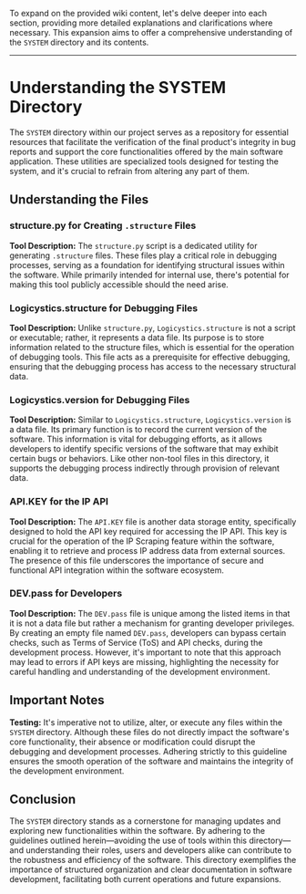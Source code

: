 To expand on the provided wiki content, let's delve deeper into each section, providing more detailed explanations and clarifications where necessary. This expansion aims to offer a comprehensive understanding of the `SYSTEM` directory and its contents.

---

# Understanding the SYSTEM Directory

The `SYSTEM` directory within our project serves as a repository for essential resources that facilitate the verification of the final product's integrity in bug reports and support the core functionalities offered by the main software application. These utilities are specialized tools designed for testing the system, and it's crucial to refrain from altering any part of them.

## Understanding the Files

### structure.py for Creating `.structure` Files

**Tool Description:** The `structure.py` script is a dedicated utility for generating `.structure` files. These files play a critical role in debugging processes, serving as a foundation for identifying structural issues within the software. While primarily intended for internal use, there's potential for making this tool publicly accessible should the need arise.

### Logicystics.structure for Debugging Files

**Tool Description:** Unlike `structure.py`, `Logicystics.structure` is not a script or executable; rather, it represents a data file. Its purpose is to store information related to the structure files, which is essential for the operation of debugging tools. This file acts as a prerequisite for effective debugging, ensuring that the debugging process has access to the necessary structural data.

### Logicystics.version for Debugging Files

**Tool Description:** Similar to `Logicystics.structure`, `Logicystics.version` is a data file. Its primary function is to record the current version of the software. This information is vital for debugging efforts, as it allows developers to identify specific versions of the software that may exhibit certain bugs or behaviors. Like other non-tool files in this directory, it supports the debugging process indirectly through provision of relevant data.

### API.KEY for the IP API

**Tool Description:** The `API.KEY` file is another data storage entity, specifically designed to hold the API key required for accessing the IP API. This key is crucial for the operation of the IP Scraping feature within the software, enabling it to retrieve and process IP address data from external sources. The presence of this file underscores the importance of secure and functional API integration within the software ecosystem.

### DEV.pass for Developers

**Tool Description:** The `DEV.pass` file is unique among the listed items in that it is not a data file but rather a mechanism for granting developer privileges. By creating an empty file named `DEV.pass`, developers can bypass certain checks, such as Terms of Service (ToS) and API checks, during the development process. However, it's important to note that this approach may lead to errors if API keys are missing, highlighting the necessity for careful handling and understanding of the development environment.

## Important Notes

**Testing:** It's imperative not to utilize, alter, or execute any files within the `SYSTEM` directory. Although these files do not directly impact the software's core functionality, their absence or modification could disrupt the debugging and development processes. Adhering strictly to this guideline ensures the smooth operation of the software and maintains the integrity of the development environment.

## Conclusion

The `SYSTEM` directory stands as a cornerstone for managing updates and exploring new functionalities within the software. By adhering to the guidelines outlined herein—avoiding the use of tools within this directory—and understanding their roles, users and developers alike can contribute to the robustness and efficiency of the software. This directory exemplifies the importance of structured organization and clear documentation in software development, facilitating both current operations and future expansions.